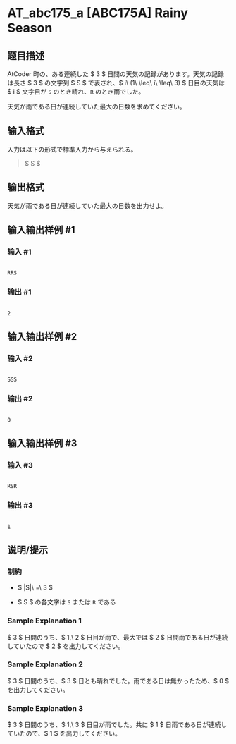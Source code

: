 # AT_abc175_a [ABC175A] Rainy Season

## 题目描述

[problemUrl]: https://atcoder.jp/contests/abc175/tasks/abc175_a

AtCoder 町の、ある連続した $ 3 $ 日間の天気の記録があります。天気の記録は長さ $ 3 $ の文字列 $ S $ で表され、$ i\ (1\ \leq\ i\ \leq\ 3) $ 日目の天気は $ i $ 文字目が `S` のとき晴れ、`R` のとき雨でした。

天気が雨である日が連続していた最大の日数を求めてください。

## 输入格式

入力は以下の形式で標準入力から与えられる。

> $ S $

## 输出格式

天気が雨である日が連続していた最大の日数を出力せよ。

## 输入输出样例 #1

### 输入 #1

```
RRS
```

### 输出 #1

```
2
```

## 输入输出样例 #2

### 输入 #2

```
SSS
```

### 输出 #2

```
0
```

## 输入输出样例 #3

### 输入 #3

```
RSR
```

### 输出 #3

```
1
```

## 说明/提示

### 制約

- $ |S|\ =\ 3 $
- $ S $ の各文字は `S` または `R` である

### Sample Explanation 1

$ 3 $ 日間のうち、$ 1,\ 2 $ 日目が雨で、最大では $ 2 $ 日間雨である日が連続していたので $ 2 $ を出力してください。

### Sample Explanation 2

$ 3 $ 日間のうち、$ 3 $ 日とも晴れでした。雨である日は無かったため、$ 0 $ を出力してください。

### Sample Explanation 3

$ 3 $ 日間のうち、$ 1,\ 3 $ 日目が雨でした。共に $ 1 $ 日雨である日が連続していたので、$ 1 $ を出力してください。